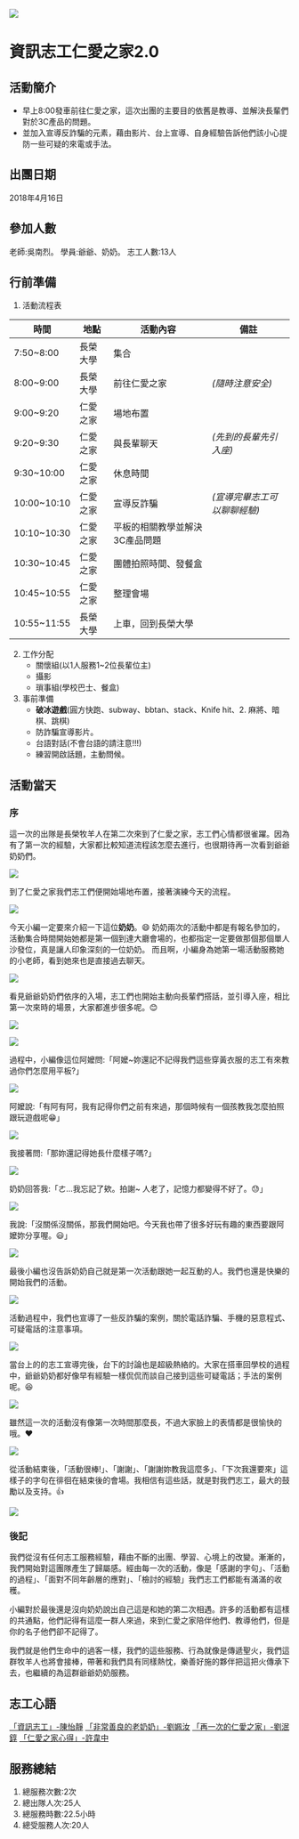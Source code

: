 ![](https://imgur.com/3xZl4os.jpg)
# 資訊志工仁愛之家2.0
## 活動簡介
- 早上8:00發車前往仁愛之家，這次出團的主要目的依舊是教導、並解決長輩們對於3C產品的問題。
- 並加入宣導反詐騙的元素，藉由影片、台上宣導、自身經驗告訴他們該小心提防一些可疑的來電或手法。
## 出團日期
2018年4月16日
## 參加人數
老師:吳南烈。
學員:爺爺、奶奶。
志工人數:13人
## 行前準備
1. 活動流程表

| 時間| 地點 | 活動內容 |備註|
| ---|------|--------|----|
|7:50~8:00|長榮大學|集合||
|8:00~9:00|長榮大學|前往仁愛之家|*(隨時注意安全)*|
|9:00~9:20|仁愛之家|場地布置||
|9:20~9:30|仁愛之家|與長輩聊天|*(先到的長輩先引入座)*|
|9:30~10:00|仁愛之家|休息時間||
|10:00~10:10|仁愛之家|宣導反詐騙|*(宣導完畢志工可以聊聊經驗)*|
|10:10~10:30|仁愛之家|平板的相關教學並解決3C產品問題||
|10:30~10:45|仁愛之家|團體拍照時間、發餐盒||
|10:45~10:55|仁愛之家|整理會場||
|10:55~11:55|長榮大學|上車，回到長榮大學||

2. 工作分配
    - 關懷組(以1人服務1~2位長輩位主)
    - 攝影
    - 瑣事組(學校巴士、餐盒)
3. 事前準備
    - **破冰遊戲**(圓方快跑、subway、bbtan、stack、Knife hit、2.	麻將、暗棋、跳棋)
    - 防詐騙宣導影片。
    - 台語對話(不會台語的請注意!!!)
    - 練習開啟話題，主動問候。
 
## 活動當天
### 序
這一次的出隊是長榮牧羊人在第二次來到了仁愛之家，志工們心情都很雀躍。因為有了第一次的經驗，大家都比較知道流程該怎麼去進行，也很期待再一次看到爺爺奶奶們。

![](https://imgur.com/3Mq860H.jpg)

到了仁愛之家我們志工們便開始場地布置，接著演練今天的流程。

![](https://imgur.com/9egvjho.jpg)

今天小編一定要來介紹一下這位**奶奶**。:smile:
奶奶兩次的活動中都是有報名參加的，活動集合時間開始她都是第一個到達大廳會場的，也都指定一定要做那個那個單人沙發位，真是讓人印象深刻的一位奶奶。
而且啊，小編身為她第一場活動服務她的小老師，看到她來也是直接過去聊天。

![](https://imgur.com/7YCZxY1.jpg)

看見爺爺奶奶們依序的入場，志工們也開始主動向長輩們搭話，並引導入座，相比第一次來時的場景，大家都進步很多呢。:blush:

![](https://imgur.com/lO10AiJ.jpg)

![](https://imgur.com/VZKOrts.jpg)

過程中，小編像這位阿嬤問:「阿嬤~妳還記不記得我們這些穿黃衣服的志工有來教過你們怎麼用平板?」

![](https://imgur.com/aFPRW3S.jpg)

阿嬤說:「有阿有阿，我有記得你們之前有來過，那個時候有一個孩教我怎麼拍照跟玩遊戲呢:grin:」

![](https://imgur.com/SmgiuiW.jpg)

我接著問:「那妳還記得她長什麼樣子嗎?」

![](https://imgur.com/4SxBJA6.jpg)

奶奶回答我:「ㄜ...我忘記了欸。拍謝~
人老了，記憶力都變得不好了。:sweat:」

![](https://imgur.com/FBUV1xb.jpg)

我說:「沒關係沒關係，那我們開始吧。今天我也帶了很多好玩有趣的東西要跟阿嬤妳分享喔。:smiley:」

![](https://imgur.com/cVBpcvD.jpg)

最後小編也沒告訴奶奶自己就是第一次活動跟她一起互動的人。我們也還是快樂的開始我們的活動。

![](https://imgur.com/6H2U24i.jpg)

活動過程中，我們也宣導了一些反詐騙的案例，關於電話詐騙、手機的惡意程式、可疑電話的注意事項。

![](https://imgur.com/YjuDadA.jpg)

當台上的的志工宣導完後，台下的討論也是超級熱絡的。大家在搭車回學校的過程中，爺爺奶奶都好像早有經驗一樣侃侃而談自己接到這些可疑電話；手法的案例呢。:satisfied:

![](https://imgur.com/K1V8FVp.jpg)

雖然這一次的活動沒有像第一次時間那麼長，不過大家臉上的表情都是很愉快的哦。:heart:

![](https://imgur.com/3F1uR4o.jpg)

從活動結束後，「活動很棒!」、「謝謝」、「謝謝妳教我這麼多」、「下次我還要來」這樣子的字句在徘徊在結束後的會場。我相信有這些話，就是對我們志工，最大的鼓勵以及支持。:+1:

![](https://imgur.com/jcVloTm.jpg)

### 後記
我們從沒有任何志工服務經驗，藉由不斷的出團、學習、心境上的改變。漸漸的，我們開始對這團隊產生了歸屬感。經由每一次的活動，像是「感謝的字句」、「活動的過程」、「面對不同年齡層的應對」、「檢討的經驗」我們志工們都能有滿滿的收穫。

小編對於最後還是沒向奶奶說出自己這是和她的第二次相遇。許多的活動都有這樣的共通點，他們記得有這麼一群人來過，來到仁愛之家陪伴他們、教導他們，但是你的名子他們卻不記得了。

我們就是他們生命中的過客一樣，我們的這些服務、行為就像是傳遞聖火，我們這群牧羊人也將會接棒，帶著和我們具有同樣熱忱，樂善好施的夥伴把這把火傳承下去，也繼續的為這群爺爺奶奶服務。

## 志工心語
[「資訊志工」-陳怡靜](https://hackmd.io/s/rkqpC6Q0M)
[「非常善良的老奶奶」-劉姵汝](https://hackmd.io/s/HJmYkRXAz)
[「再一次的仁愛之家」-劉泯錞](https://hackmd.io/s/SkfgZAQCG)
[「仁愛之家心得」-許韋中](https://hackmd.io/s/H1i8WAX0M)

## 服務總結
1. 總服務次數:2次
2. 總出隊人次:25人
3. 總服務時數:22.5小時
4. 總受服務人次:20人
